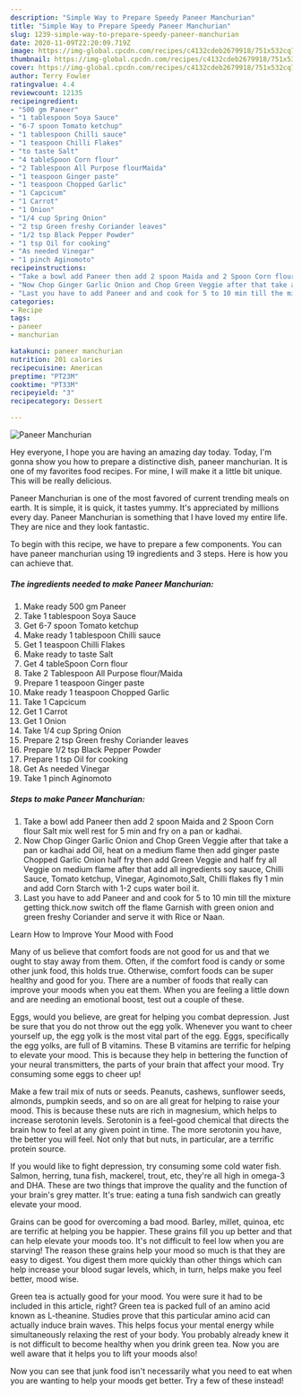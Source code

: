 ```yaml
---
description: "Simple Way to Prepare Speedy Paneer Manchurian"
title: "Simple Way to Prepare Speedy Paneer Manchurian"
slug: 1239-simple-way-to-prepare-speedy-paneer-manchurian
date: 2020-11-09T22:20:09.719Z
image: https://img-global.cpcdn.com/recipes/c4132cdeb2679918/751x532cq70/paneer-manchurian-recipe-main-photo.jpg
thumbnail: https://img-global.cpcdn.com/recipes/c4132cdeb2679918/751x532cq70/paneer-manchurian-recipe-main-photo.jpg
cover: https://img-global.cpcdn.com/recipes/c4132cdeb2679918/751x532cq70/paneer-manchurian-recipe-main-photo.jpg
author: Terry Fowler
ratingvalue: 4.4
reviewcount: 12135
recipeingredient:
- "500 gm Paneer"
- "1 tablespoon Soya Sauce"
- "6-7 spoon Tomato ketchup"
- "1 tablespoon Chilli sauce"
- "1 teaspoon Chilli Flakes"
- "to taste Salt"
- "4 tableSpoon Corn flour"
- "2 Tablespoon All Purpose flourMaida"
- "1 teaspoon Ginger paste"
- "1 teaspoon Chopped Garlic"
- "1 Capcicum"
- "1 Carrot"
- "1 Onion"
- "1/4 cup Spring Onion"
- "2 tsp Green freshy Coriander leaves"
- "1/2 tsp Black Pepper Powder"
- "1 tsp Oil for cooking"
- "As needed Vinegar"
- "1 pinch Aginomoto"
recipeinstructions:
- "Take a bowl add Paneer then add 2 spoon Maida and 2 Spoon Corn flour Salt mix well rest for 5 min and fry on a pan or kadhai."
- "Now Chop Ginger Garlic Onion and Chop Green Veggie after that take a pan or kadhai add Oil, heat on a medium flame then add ginger paste Chopped Garlic Onion half fry then add Green Veggie and half fry all Veggie on medium flame after that add all ingredients soy sauce, Chilli Sauce, Tomato ketchup, Vinegar, Aginomoto,Salt, Chilli flakes fly 1 min and add Corn Starch with 1-2 cups water boil it."
- "Last you have to add Paneer and and cook for 5 to 10 min till the mixture getting thick.now switch off the flame Garnish with green onion and green freshy Coriander and serve it with Rice or Naan."
categories:
- Recipe
tags:
- paneer
- manchurian

katakunci: paneer manchurian 
nutrition: 201 calories
recipecuisine: American
preptime: "PT23M"
cooktime: "PT33M"
recipeyield: "3"
recipecategory: Dessert

---
```



![Paneer Manchurian](https://img-global.cpcdn.com/recipes/c4132cdeb2679918/751x532cq70/paneer-manchurian-recipe-main-photo.jpg)

Hey everyone, I hope you are having an amazing day today. Today, I'm gonna show you how to prepare a distinctive dish, paneer manchurian. It is one of my favorites food recipes. For mine, I will make it a little bit unique. This will be really delicious.

Paneer Manchurian is one of the most favored of current trending meals on earth. It is simple, it is quick, it tastes yummy. It's appreciated by millions every day. Paneer Manchurian is something that I have loved my entire life. They are nice and they look fantastic.




To begin with this recipe, we have to prepare a few components. You can have paneer manchurian using 19 ingredients and 3 steps. Here is how you can achieve that.

<!--inarticleads1-->

##### The ingredients needed to make Paneer Manchurian:

1. Make ready 500 gm Paneer
1. Take 1 tablespoon Soya Sauce
1. Get 6-7 spoon Tomato ketchup
1. Make ready 1 tablespoon Chilli sauce
1. Get 1 teaspoon Chilli Flakes
1. Make ready to taste Salt
1. Get 4 tableSpoon Corn flour
1. Take 2 Tablespoon All Purpose flour/Maida
1. Prepare 1 teaspoon Ginger paste
1. Make ready 1 teaspoon Chopped Garlic
1. Take 1 Capcicum
1. Get 1 Carrot
1. Get 1 Onion
1. Take 1/4 cup Spring Onion
1. Prepare 2 tsp Green freshy Coriander leaves
1. Prepare 1/2 tsp Black Pepper Powder
1. Prepare 1 tsp Oil for cooking
1. Get As needed Vinegar
1. Take 1 pinch Aginomoto




<!--inarticleads2-->

##### Steps to make Paneer Manchurian:

1. Take a bowl add Paneer then add 2 spoon Maida and 2 Spoon Corn flour Salt mix well rest for 5 min and fry on a pan or kadhai.
1. Now Chop Ginger Garlic Onion and Chop Green Veggie after that take a pan or kadhai add Oil, heat on a medium flame then add ginger paste Chopped Garlic Onion half fry then add Green Veggie and half fry all Veggie on medium flame after that add all ingredients soy sauce, Chilli Sauce, Tomato ketchup, Vinegar, Aginomoto,Salt, Chilli flakes fly 1 min and add Corn Starch with 1-2 cups water boil it.
1. Last you have to add Paneer and and cook for 5 to 10 min till the mixture getting thick.now switch off the flame Garnish with green onion and green freshy Coriander and serve it with Rice or Naan.




Learn How to Improve Your Mood with Food


Many of us believe that comfort foods are not good for us and that we ought to stay away from them. Often, if the comfort food is candy or some other junk food, this holds true. Otherwise, comfort foods can be super healthy and good for you. There are a number of foods that really can improve your moods when you eat them. When you are feeling a little down and are needing an emotional boost, test out a couple of these.

Eggs, would you believe, are great for helping you combat depression. Just be sure that you do not throw out the egg yolk. Whenever you want to cheer yourself up, the egg yolk is the most vital part of the egg. Eggs, specifically the egg yolks, are full of B vitamins. These B vitamins are terrific for helping to elevate your mood. This is because they help in bettering the function of your neural transmitters, the parts of your brain that affect your mood. Try consuming some eggs to cheer up!

Make a few trail mix of nuts or seeds. Peanuts, cashews, sunflower seeds, almonds, pumpkin seeds, and so on are all great for helping to raise your mood. This is because these nuts are rich in magnesium, which helps to increase serotonin levels. Serotonin is a feel-good chemical that directs the brain how to feel at any given point in time. The more serotonin you have, the better you will feel. Not only that but nuts, in particular, are a terrific protein source.

If you would like to fight depression, try consuming some cold water fish. Salmon, herring, tuna fish, mackerel, trout, etc, they're all high in omega-3 and DHA. These are two things that improve the quality and the function of your brain's grey matter. It's true: eating a tuna fish sandwich can greatly elevate your mood. 

Grains can be good for overcoming a bad mood. Barley, millet, quinoa, etc are terrific at helping you be happier. These grains fill you up better and that can help elevate your moods too. It's not difficult to feel low when you are starving! The reason these grains help your mood so much is that they are easy to digest. You digest them more quickly than other things which can help increase your blood sugar levels, which, in turn, helps make you feel better, mood wise.

Green tea is actually good for your mood. You were sure it had to be included in this article, right? Green tea is packed full of an amino acid known as L-theanine. Studies prove that this particular amino acid can actually induce brain waves. This helps focus your mental energy while simultaneously relaxing the rest of your body. You probably already knew it is not difficult to become healthy when you drink green tea. Now you are well aware that it helps you to lift your moods also!

Now you can see that junk food isn't necessarily what you need to eat when you are wanting to help your moods get better. Try a few of these instead!

